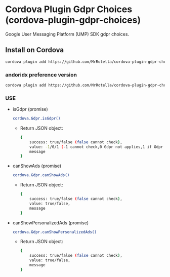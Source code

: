 # Cordova Plugin Gdpr Choices (cordova-plugin-gdpr-choices)

Google User Messaging Platform (UMP) SDK gdpr choices.

## Install on Cordova
```bash
cordova plugin add https://github.com/MrRotella/cordova-plugin-gdpr-choices.git
```

### andoridx preference version
```bash
cordova plugin add https://github.com/MrRotella/cordova-plugin-gdpr-choices.git --variable PREF_VERSION="1.2.0"
```

### USE
- isGdpr (promise)
    ```bash
    cordova.Gdpr.isGdpr()
    ```
    - Return JSON object:
        ```bash
        {
            success: true/false (false cannot check),
            value: -1/0/1 (-1 cannot check,0 Gdpr not applies,1 if Gdpr applies),
            message        
        }
        ```
- canShowAds (promise)
    ```bash
    cordova.Gdpr.canShowAds()
    ```
    - Return JSON object:
        ```bash
        {
            success: true/false (false cannot check),
            value: true/false,
            message        
        }
        ```
- canShowPersonalizedAds (promise)
    ```bash
    cordova.Gdpr.canShowPersonalizedAds()
    ```
    - Return JSON object:
        ```bash
        {
            success: true/false (false cannot check),
            value: true/false,
            message        
        }
        ```
    